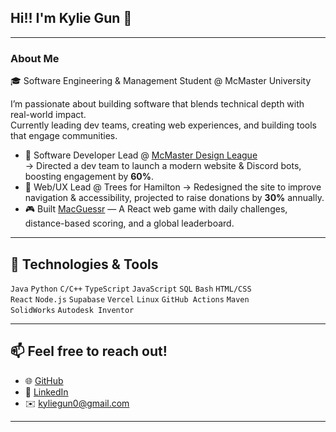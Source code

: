 ## Hi!! I'm Kylie Gun 👋

---

### About Me

🎓 Software Engineering & Management Student @ McMaster University   

I’m passionate about building software that blends technical depth with real-world impact.  
Currently leading dev teams, creating web experiences, and building tools that engage communities.

- 🚀 Software Developer Lead @ [McMaster Design League](https://github.com/MDL-Codes/CADdie)  
  → Directed a dev team to launch a modern website & Discord bots, boosting engagement by **60%**.  
- 🌳 Web/UX Lead @ Trees for Hamilton
  → Redesigned the site to improve navigation & accessibility, projected to raise donations by **30%** annually.  
- 🎮 Built [MacGuessr](https://macguessr.com) — A React web game with daily challenges, distance-based scoring, and a global leaderboard.

---

## 🔧 Technologies & Tools

`Java` `Python` `C/C++` `TypeScript` `JavaScript` `SQL` `Bash` `HTML/CSS`  
`React` `Node.js` `Supabase` `Vercel` `Linux` `GitHub Actions` `Maven`  
`SolidWorks` `Autodesk Inventor`

---

## 📫 Feel free to reach out!

- 🌐 [GitHub](https://github.com/kyliegun)  
- 💼 [LinkedIn](https://linkedin.com/in/kylie-gun/)  
- ✉️ kyliegun0@gmail.com  

---
